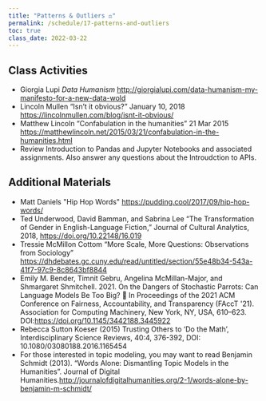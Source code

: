 ```yaml
---
title: "Patterns & Outliers ⚖️"
permalink: /schedule/17-patterns-and-outliers
toc: true
class_date: 2022-03-22
---
```


## Class Activities

- Giorgia Lupi *Data Humanism* <http://giorgialupi.com/data-humanism-my-manifesto-for-a-new-data-wold>
- Lincoln Mullen “Isn’t it obvious?” January 10, 2018 <https://lincolnmullen.com/blog/isnt-it-obvious/>
- Matthew Lincoln “Confabulation in the humanities” 21 Mar 2015 <https://matthewlincoln.net/2015/03/21/confabulation-in-the-humanities.html>
- Review Introduction to Pandas and Jupyter Notebooks and associated assignments. Also answer any questions about the Introudction to APIs.

## Additional Materials 

- Matt Daniels "Hip Hop Words" <https://pudding.cool/2017/09/hip-hop-words/>
- Ted Underwood, David Bamman, and Sabrina Lee “The Transformation of Gender in English-Language Fiction,” Journal of Cultural Analytics, 2018, <https://doi.org/10.22148/16.019>
- Tressie McMillon Cottom “More Scale, More Questions: Observations from Sociology” <https://dhdebates.gc.cuny.edu/read/untitled/section/55e48b34-543a-41f7-97c9-8c8643bf8844>
- Emily M. Bender, Timnit Gebru, Angelina McMillan-Major, and Shmargaret Shmitchell. 2021. On the Dangers of Stochastic Parrots: Can Language Models Be Too Big? 🦜 In Proceedings of the 2021 ACM Conference on Fairness, Accountability, and Transparency (FAccT '21). Association for Computing Machinery, New York, NY, USA, 610–623. DOI:<https://doi.org/10.1145/3442188.3445922>
- Rebecca Sutton Koeser (2015) Trusting Others to ‘Do the Math’, Interdisciplinary Science Reviews, 40:4, 376-392, DOI: 10.1080/03080188.2016.1165454
- For those interested in topic modeling, you may want to read Benjamin Schmidt (2013). “Words Alone: Dismantling Topic Models in the Humanities”. Journal of Digital Humanities.<http://journalofdigitalhumanities.org/2-1/words-alone-by-benjamin-m-schmidt/>
